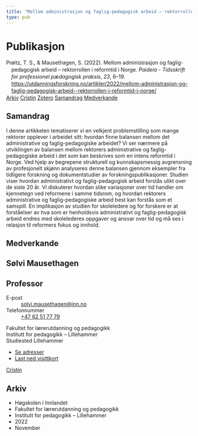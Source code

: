 ```yaml
---
title: "Mellom administrasjon og faglig-pedagogisk arbeid – rektorrollen i reformtid i Norge"
type: pub
---
```

<h1>Publikasjon</h1>
<article id="csl-bib-container-KRNJI5SY" class="csl-bib-container">
  <div class="csl-bib-body" style="line-height: 1.35; padding-left: 1em; text-indent:-1em;">
  <div class="csl-entry">Pr&#xF8;itz, T. S., &amp; Mausethagen, S. (2022). Mellom administrasjon og faglig-pedagogisk arbeid &#x2013; rektorrollen i reformtid i Norge. <i>Paideia - Tidsskrift for professionel p&#xE6;dagogisk praksis</i>, <i>23</i>, 6&#x2013;19. <a href="https://utdanningsforskning.no/artikler/2022/mellom-administrasjon-og-faglig-pedagogisk-arbeid--rektorrollen-i-reformtid-i-norge/">https://utdanningsforskning.no/artikler/2022/mellom-administrasjon-og-faglig-pedagogisk-arbeid--rektorrollen-i-reformtid-i-norge/</a></div>
</div>
  <div class="csl-bib-buttons">
    <a href="#taxonomy-article-KRNJI5SY" class="csl-bib-button">Arkiv</a>
    <a href="https://app.cristin.no/results/show.jsf?id=2086339" alt="Cristin URL" class="csl-bib-button">Cristin</a>
    <a href="http://zotero.org/groups/5022929/items/KRNJI5SY" alt="Zotero URL" class="csl-bib-button">Zotero</a>
    <a href="#abstract-article-KRNJI5SY" class="csl-bib-button">Samandrag</a>
    <a href="#contributors-article-KRNJI5SY" class="csl-bib-button">Medverkande</a>
  </div>
  <div id="csl-bib-meta-container-KRNJI5SY"></div>
</article>
<div id="csl-bib-meta-KRNJI5SY" class="csl-bib-meta">
  <article id="abstract-article-KRNJI5SY" class="abstract-article">
    <h1>Samandrag</h1>
    I denne artikkelen tematiserer vi en velkjent problemstilling 
som mange rektorer opplever i arbeidet 
sitt: hvordan finne balansen mellom det 
administrative og faglig-pedagogiske arbeidet? 
Vi ser nærmere på utviklingen av balansen mellom 
rektorers administrative og faglig-pedagogiske 
arbeid i det som kan beskrives som en 
intens reformtid i Norge. Ved hjelp av begrepene 
strukturell og kunnskapsmessig avgrensning av 
profesjonelt skjønn analyseres denne balansen 
gjennom eksempler fra tidligere forskning og dokumentstudier 
av forskningspublikasjoner. Studien 
viser hvordan administrativt og faglig-pedagogisk 
arbeid forstås ulikt over de siste 20 år. 
Vi diskuterer hvordan slike variasjoner over tid 
handler om kjennetegn ved reformene i samme 
tidsrom, og hvordan rektorers administrative og 
faglig-pedagogiske arbeid best kan forstås som 
et samspill. En implikasjon av studien for skoleledere 
og for forskere er at forståelser av hva 
som er henholdsvis administrativt og faglig-pedagogisk 
arbeid endres med skolelederes oppgaver 
og ansvar over tid og må ses i relasjon til 
reformers fokus og innhold.
  </article>
  <article id="contributors-article-KRNJI5SY" class="contributors-article">
    <h1>Medverkande</h1>
    <div class="personas">
<div class="vrtx-hinn-person-card">
<div class="photo">
<i class="lar la-user-circle missing-person"></i>
</div>
<div class="info">
<hgroup><h1>Sølvi Mausethagen</h1>
<h2>Professor</h2>
</hgroup><dl>
<dt>E-post</dt>
<dd>
<a href="mailto:solvi.mausethagen@inn.no">solvi.mausethagen@inn.no</a>
</dd>
<dt>Telefonnummer</dt>
<dd><a href="tel:+4762517779">
+47 62 51 77 79
</a></dd>
</dl>
<p>
Fakultet for lærerutdanning og pedagogikk<br>
Institutt for pedagogikk – Lillehammer<br>
Studiested Lillehammer
</p>
<ul class="vrtx-hinn-links">
<li><a href="https://www.inn.no/finn-en-ansatt/solvi-mausethagen.html#vrtx-hinn-addresses">Se adresser</a></li>
<li><a href="https://www.inn.no/finn-en-ansatt/solvi-mausethagen.html?vrtx=vcf">Last ned visittkort</a></li>
</ul>
</div>
</div>
<a href="https://app.cristin.no/persons/show.jsf?id=60275" alt="Cristin URL" class="personas-cristin">Cristin</a>
</div>
  </article>
  <article id="taxonomy-article-KRNJI5SY" class="taxonomy-article">
    <h1>Arkiv</h1>
    <ul>
      <li>Høgskolen i Innlandet</li>
      <li>Fakultet for lærerutdanning og pedagogikk</li>
      <li>Institutt for pedagogikk – Lillehammer</li>
      <li>2022</li>
      <li>November</li>
    </ul>
  </article>
</div>
